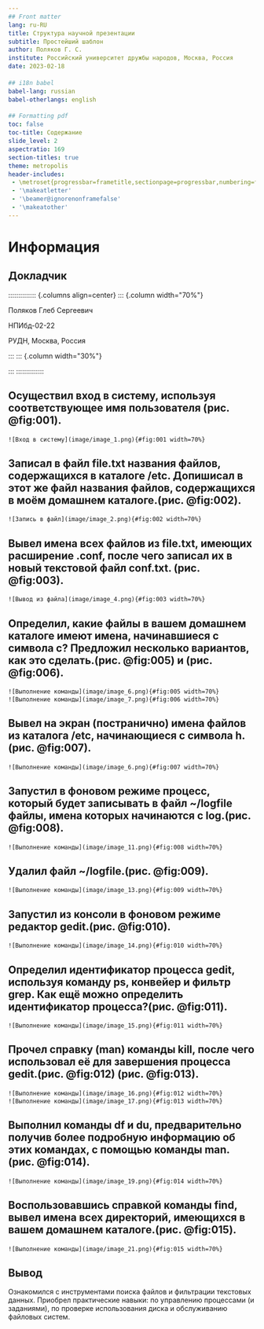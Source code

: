 ```yaml
---
## Front matter
lang: ru-RU
title: Структура научной презентации
subtitle: Простейший шаблон
author: Поляков Г. С.
institute: Российский университет дружбы народов, Москва, Россия
date: 2023-02-18

## i18n babel
babel-lang: russian
babel-otherlangs: english

## Formatting pdf
toc: false
toc-title: Содержание
slide_level: 2
aspectratio: 169
section-titles: true
theme: metropolis
header-includes:
 - \metroset{progressbar=frametitle,sectionpage=progressbar,numbering=fraction}
 - '\makeatletter'
 - '\beamer@ignorenonframefalse'
 - '\makeatother'
---
```


# Информация

## Докладчик

:::::::::::::: {.columns align=center}
::: {.column width="70%"}

  Поляков Глеб Сергеевич
  
  НПИбд-02-22
  
  РУДН, Москва, Россия

:::
::: {.column width="30%"}

:::
::::::::::::::

## Осуществил вход в систему, используя соответствующее имя пользователя (рис. @fig:001).
	
	![Вход в систему](image/image_1.png){#fig:001 width=70%}

## Записал в файл file.txt названия файлов, содержащихся в каталоге /etc. Допишисал в этот же файл названия файлов, содержащихся в моём домашнем каталоге.(рис. @fig:002).
	
	![Запись в файл](image/image_2.png){#fig:002 width=70%}

## Вывел имена всех файлов из file.txt, имеющих расширение .conf, после чего записал их в новый текстовой файл conf.txt. (рис. @fig:003).
	
	![Вывод из файла](image/image_4.png){#fig:003 width=70%}

## Определил, какие файлы в вашем домашнем каталоге имеют имена, начинавшиеся с символа c? Предложил несколько вариантов, как это сделать.(рис. @fig:005) и (рис. @fig:006).
 
	![Выполнение команды](image/image_6.png){#fig:005 width=70%}
	![Выполнение команды](image/image_7.png){#fig:006 width=70%}

## Вывел на экран (постранично) имена файлов из каталога /etc, начинающиеся с символа h.(рис. @fig:007).
	
	![Выполнение команды](image/image_6.png){#fig:007 width=70%}

## Запустил в фоновом режиме процесс, который будет записывать в файл ~/logfile файлы, имена которых начинаются с log.(рис. @fig:008).
	
	![Выполнение команды](image/image_11.png){#fig:008 width=70%}

## Удалил файл ~/logfile.(рис. @fig:009).
	
	![Выполнение команды](image/image_13.png){#fig:009 width=70%}

## Запустил из консоли в фоновом режиме редактор gedit.(рис. @fig:010).
	
	![Выполнение команды](image/image_14.png){#fig:010 width=70%}

## Определил идентификатор процесса gedit, используя команду ps, конвейер и фильтр grep. Как ещё можно определить идентификатор процесса?(рис. @fig:011).
	
	![Выполнение команды](image/image_15.png){#fig:011 width=70%}

## Прочел справку (man) команды kill, после чего использовал её для завершения процесса gedit.(рис. @fig:012) (рис. @fig:013).
	
	![Выполнение команды](image/image_16.png){#fig:012 width=70%}
	![Выполнение команды](image/image_17.png){#fig:013 width=70%}

## Выполнил команды df и du, предварительно получив более подробную информацию об этих командах, с помощью команды man.(рис. @fig:014).
	
	![Выполнение команды](image/image_19.png){#fig:014 width=70%}

## Воспользовавшись справкой команды find, вывел имена всех директорий, имеющихся в вашем домашнем каталоге.(рис. @fig:015).
	
	![Выполнение команды](image/image_21.png){#fig:015 width=70%}

## Вывод

Ознакомился с инструментами поиска файлов и фильтрации текстовых данных. Приобрел практические навыки: по управлению процессами (и заданиями), по проверке использования диска и обслуживанию файловых систем.
